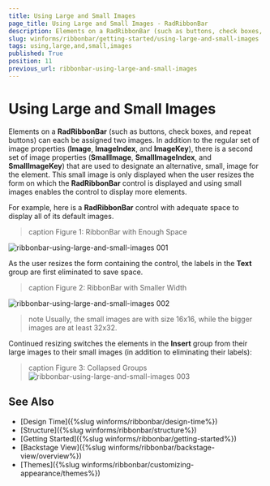 ```yaml
---
title: Using Large and Small Images
page_title: Using Large and Small Images - RadRibbonBar
description: Elements on a RadRibbonBar (such as buttons, check boxes, and repeat buttons) can each be assigned two images.
slug: winforms/ribbonbar/getting-started/using-large-and-small-images
tags: using,large,and,small,images
published: True
position: 11
previous_url: ribbonbar-using-large-and-small-images
---
```


# Using Large and Small Images

Elements on a **RadRibbonBar** (such as buttons, check boxes, and repeat buttons) can each be assigned two images. In addition to the regular set of image properties (__Image__, __ImageIndex__, and __ImageKey__), there is a second set of image properties (__SmallImage__, __SmallImageIndex__, and __SmallImageKey__) that are used to designate an alternative, small, image for the element. This small image is only displayed when the user resizes the form on which the **RadRibbonBar** control is displayed and using small images enables the control to display more elements.

For example, here is a **RadRibbonBar** control with adequate space to display all of its default images.

>caption Figure 1: RibbonBar with Enough Space

![ribbonbar-using-large-and-small-images 001](images/ribbonbar-using-large-and-small-images001.png)

As the user resizes the form containing the control, the labels in the __Text__ group are first eliminated to save space.

>caption Figure 2: RibbonBar with Smaller Width

![ribbonbar-using-large-and-small-images 002](images/ribbonbar-using-large-and-small-images002.png)

>note Usually, the small images are with size 16x16, while the bigger images are at least 32x32.

Continued resizing switches the elements in the __Insert__ group from their large images to their small images (in addition to eliminating their labels):

>caption Figure 3: Collapsed Groups
![ribbonbar-using-large-and-small-images 003](images/ribbonbar-using-large-and-small-images003.png)

## See Also

* [Design Time]({%slug winforms/ribbonbar/design-time%})
* [Structure]({%slug winforms/ribbonbar/structure%})
* [Getting Started]({%slug winforms/ribbonbar/getting-started%})
* [Backstage View]({%slug winforms/ribbonbar/backstage-view/overview%})
* [Themes]({%slug winforms/ribbonbar/customizing-appearance/themes%})
